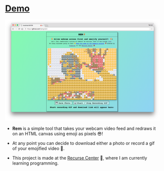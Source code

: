 # [Demo](https://tamg.github.io/rem/)

<img src="/src/img/screenshot.png" alt="alt text" width="900">

* **Rem** is a simple tool that takes your webcam video feed and redraws it on an HTML canvas using emoji as pixels 😎!
* At any point you can decide to download either a photo or record a gif of your emojified video 💯.

* This project is made at the [Recurse Center](https://www.recurse.com/) 🐙, where I am currently learning programming.
